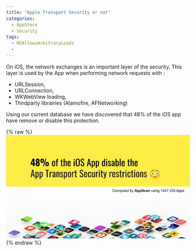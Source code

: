 ```yaml
---
title: "Apple Transport Security or not"
categories:
  - AppStore
  - Security
tags:
  - NSAllowsArbitraryLoads
  - 
---
```


On iOS, the network exchanges is an important layer of the security. 
This layer is used by the App when performing network requests with :
- URLSession, 
- URLConnection, 
- WKWebView loading, 
- Thirdparty librairies (Alamofire, AFNetworking)

Using our current database we have discovered that 48% of the iOS app have remove or disable this protection.

{% raw %}<img src="/assets/images/ATT-48pourcent.png" alt="" class="full">{% endraw %}
